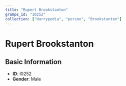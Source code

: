 ```yaml
---
title: "Rupert Brookstanton"
gramps_id: "I0252"
collection: ["Harrypedia", "person", "Brookstanton"]
---
```


# Rupert Brookstanton

## Basic Information

- **ID**: I0252
- **Gender**: Male

